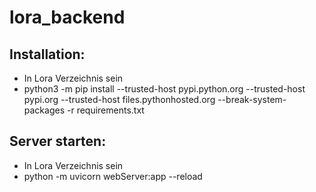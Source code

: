 # lora_backend

## Installation:
- In Lora Verzeichnis sein
- python3 -m pip install --trusted-host pypi.python.org --trusted-host pypi.org --trusted-host files.pythonhosted.org --break-system-packages -r requirements.txt

## Server starten:
- In Lora Verzeichnis sein
- python -m uvicorn webServer:app --reload
